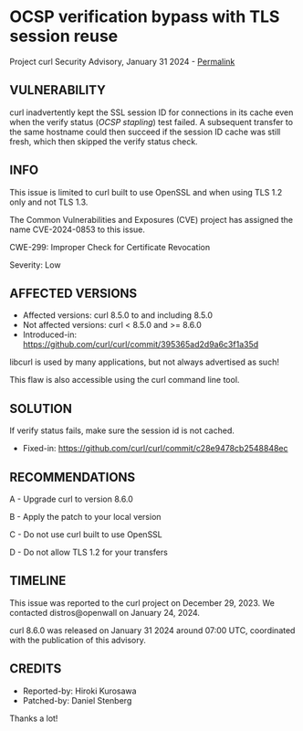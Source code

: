OCSP verification bypass with TLS session reuse
===============================================

Project curl Security Advisory, January 31 2024 -
[Permalink](https://curl.se/docs/CVE-2024-0853.html)

VULNERABILITY
-------------

curl inadvertently kept the SSL session ID for connections in its cache even
when the verify status (*OCSP stapling*) test failed. A subsequent transfer to
the same hostname could then succeed if the session ID cache was still fresh,
which then skipped the verify status check.

INFO
----

This issue is limited to curl built to use OpenSSL and when using TLS 1.2 only
and not TLS 1.3.

The Common Vulnerabilities and Exposures (CVE) project has assigned the name
CVE-2024-0853 to this issue.

CWE-299: Improper Check for Certificate Revocation

Severity: Low

AFFECTED VERSIONS
-----------------

- Affected versions: curl 8.5.0 to and including 8.5.0
- Not affected versions: curl < 8.5.0 and >= 8.6.0
- Introduced-in: https://github.com/curl/curl/commit/395365ad2d9a6c3f1a35d

libcurl is used by many applications, but not always advertised as such!

This flaw is also accessible using the curl command line tool.

SOLUTION
------------

If verify status fails, make sure the session id is not cached.

- Fixed-in: https://github.com/curl/curl/commit/c28e9478cb2548848ec

RECOMMENDATIONS
--------------

 A - Upgrade curl to version 8.6.0

 B - Apply the patch to your local version

 C - Do not use curl built to use OpenSSL

 D - Do not allow TLS 1.2 for your transfers

TIMELINE
--------

This issue was reported to the curl project on December 29, 2023. We contacted
distros@openwall on January 24, 2024.

curl 8.6.0 was released on January 31 2024 around 07:00 UTC, coordinated with
the publication of this advisory.

CREDITS
-------

- Reported-by: Hiroki Kurosawa
- Patched-by: Daniel Stenberg

Thanks a lot!
